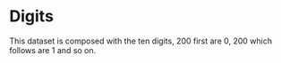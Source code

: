 # Digits

This dataset is composed with the ten digits, 200 first are 0, 200 which follows are 1 and so on.
